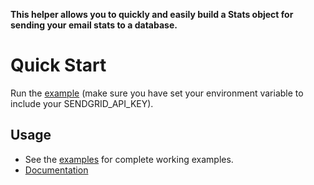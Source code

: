**This helper allows you to quickly and easily build a Stats object for sending your email stats to a database.**

# Quick Start

Run the [example](../../../examples/helpers/stats) (make sure you have set your environment variable to include your SENDGRID_API_KEY).

## Usage

- See the [examples](../../../examples/helpers/stats) for complete working examples.
- [Documentation](https://sendgrid.com/docs/API_Reference/Web_API_v3/Stats/index.html)
